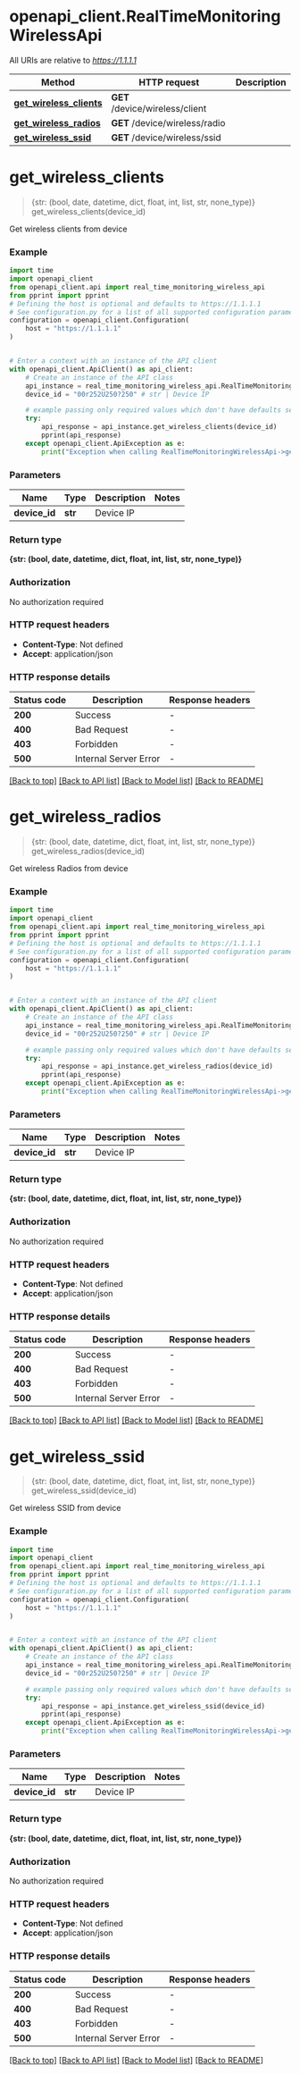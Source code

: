 # openapi_client.RealTimeMonitoringWirelessApi

All URIs are relative to *https://1.1.1.1*

Method | HTTP request | Description
------------- | ------------- | -------------
[**get_wireless_clients**](RealTimeMonitoringWirelessApi.md#get_wireless_clients) | **GET** /device/wireless/client | 
[**get_wireless_radios**](RealTimeMonitoringWirelessApi.md#get_wireless_radios) | **GET** /device/wireless/radio | 
[**get_wireless_ssid**](RealTimeMonitoringWirelessApi.md#get_wireless_ssid) | **GET** /device/wireless/ssid | 


# **get_wireless_clients**
> {str: (bool, date, datetime, dict, float, int, list, str, none_type)} get_wireless_clients(device_id)



Get wireless clients from device

### Example


```python
import time
import openapi_client
from openapi_client.api import real_time_monitoring_wireless_api
from pprint import pprint
# Defining the host is optional and defaults to https://1.1.1.1
# See configuration.py for a list of all supported configuration parameters.
configuration = openapi_client.Configuration(
    host = "https://1.1.1.1"
)


# Enter a context with an instance of the API client
with openapi_client.ApiClient() as api_client:
    # Create an instance of the API class
    api_instance = real_time_monitoring_wireless_api.RealTimeMonitoringWirelessApi(api_client)
    device_id = "00r252U250?250" # str | Device IP

    # example passing only required values which don't have defaults set
    try:
        api_response = api_instance.get_wireless_clients(device_id)
        pprint(api_response)
    except openapi_client.ApiException as e:
        print("Exception when calling RealTimeMonitoringWirelessApi->get_wireless_clients: %s\n" % e)
```


### Parameters

Name | Type | Description  | Notes
------------- | ------------- | ------------- | -------------
 **device_id** | **str**| Device IP |

### Return type

**{str: (bool, date, datetime, dict, float, int, list, str, none_type)}**

### Authorization

No authorization required

### HTTP request headers

 - **Content-Type**: Not defined
 - **Accept**: application/json


### HTTP response details

| Status code | Description | Response headers |
|-------------|-------------|------------------|
**200** | Success |  -  |
**400** | Bad Request |  -  |
**403** | Forbidden |  -  |
**500** | Internal Server Error |  -  |

[[Back to top]](#) [[Back to API list]](../README.md#documentation-for-api-endpoints) [[Back to Model list]](../README.md#documentation-for-models) [[Back to README]](../README.md)

# **get_wireless_radios**
> {str: (bool, date, datetime, dict, float, int, list, str, none_type)} get_wireless_radios(device_id)



Get wireless Radios from device

### Example


```python
import time
import openapi_client
from openapi_client.api import real_time_monitoring_wireless_api
from pprint import pprint
# Defining the host is optional and defaults to https://1.1.1.1
# See configuration.py for a list of all supported configuration parameters.
configuration = openapi_client.Configuration(
    host = "https://1.1.1.1"
)


# Enter a context with an instance of the API client
with openapi_client.ApiClient() as api_client:
    # Create an instance of the API class
    api_instance = real_time_monitoring_wireless_api.RealTimeMonitoringWirelessApi(api_client)
    device_id = "00r252U250?250" # str | Device IP

    # example passing only required values which don't have defaults set
    try:
        api_response = api_instance.get_wireless_radios(device_id)
        pprint(api_response)
    except openapi_client.ApiException as e:
        print("Exception when calling RealTimeMonitoringWirelessApi->get_wireless_radios: %s\n" % e)
```


### Parameters

Name | Type | Description  | Notes
------------- | ------------- | ------------- | -------------
 **device_id** | **str**| Device IP |

### Return type

**{str: (bool, date, datetime, dict, float, int, list, str, none_type)}**

### Authorization

No authorization required

### HTTP request headers

 - **Content-Type**: Not defined
 - **Accept**: application/json


### HTTP response details

| Status code | Description | Response headers |
|-------------|-------------|------------------|
**200** | Success |  -  |
**400** | Bad Request |  -  |
**403** | Forbidden |  -  |
**500** | Internal Server Error |  -  |

[[Back to top]](#) [[Back to API list]](../README.md#documentation-for-api-endpoints) [[Back to Model list]](../README.md#documentation-for-models) [[Back to README]](../README.md)

# **get_wireless_ssid**
> {str: (bool, date, datetime, dict, float, int, list, str, none_type)} get_wireless_ssid(device_id)



Get wireless SSID from device

### Example


```python
import time
import openapi_client
from openapi_client.api import real_time_monitoring_wireless_api
from pprint import pprint
# Defining the host is optional and defaults to https://1.1.1.1
# See configuration.py for a list of all supported configuration parameters.
configuration = openapi_client.Configuration(
    host = "https://1.1.1.1"
)


# Enter a context with an instance of the API client
with openapi_client.ApiClient() as api_client:
    # Create an instance of the API class
    api_instance = real_time_monitoring_wireless_api.RealTimeMonitoringWirelessApi(api_client)
    device_id = "00r252U250?250" # str | Device IP

    # example passing only required values which don't have defaults set
    try:
        api_response = api_instance.get_wireless_ssid(device_id)
        pprint(api_response)
    except openapi_client.ApiException as e:
        print("Exception when calling RealTimeMonitoringWirelessApi->get_wireless_ssid: %s\n" % e)
```


### Parameters

Name | Type | Description  | Notes
------------- | ------------- | ------------- | -------------
 **device_id** | **str**| Device IP |

### Return type

**{str: (bool, date, datetime, dict, float, int, list, str, none_type)}**

### Authorization

No authorization required

### HTTP request headers

 - **Content-Type**: Not defined
 - **Accept**: application/json


### HTTP response details

| Status code | Description | Response headers |
|-------------|-------------|------------------|
**200** | Success |  -  |
**400** | Bad Request |  -  |
**403** | Forbidden |  -  |
**500** | Internal Server Error |  -  |

[[Back to top]](#) [[Back to API list]](../README.md#documentation-for-api-endpoints) [[Back to Model list]](../README.md#documentation-for-models) [[Back to README]](../README.md)

